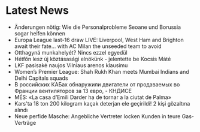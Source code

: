 # Latest News
-  Änderungen nötig: Wie die Personalprobleme Seoane und Borussia sogar helfen können
-  Europa League last-16 draw LIVE: Liverpool, West Ham and Brighton await their fate... with AC Milan the unseeded team to avoid
-  Otthagyná munkahelyét? Nincs ezzel egyedül
-  Hétfőn lesz új köztásasági elnökünk - jelentette be Kocsis Máté
-  LKF pasisakė naujos Vilniaus arenos klausimu
-  Women’s Premier League: Shah Rukh Khan meets Mumbai Indians and Delhi Capitals squads
-  В российских КАБах обнаружили двигатели от продаваемых во Франции вентиляторов за 13 евро, - КНДИСЕ
-  MÉS: «La casa d’Emili Darder ha de tornar a la ciutat de Palma»
-  Kars'ta 18 ton 200 kilogram kaçak deterjan ele geçirildi! 2 kişi gözaltına alındı
-  Neue perfide Masche: Angebliche Vertreter locken Kunden in teure Gas-Verträge
